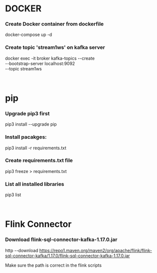 # DOCKER
### Create Docker container from dockerfile 
docker-compose up -d 

### Create topic 'stream1ws' on kafka server
docker exec -it broker kafka-topics --create \
--bootstrap-server localhost:9092 \
--topic stream1ws

<br>

# pip
### Upgrade pip3 first
pip3 install --upgrade pip

### Install pacakges:
pip3 install -r requirements.txt

### Create requirements.txt file 
pip3 freeze > requirements.txt

### List all installed libraries 
pip3 list

<br>

# Flink Connector
### Download flink-sql-connector-kafka-1.17.0.jar
http --download https://repo1.maven.org/maven2/org/apache/flink/flink-sql-connector-kafka/1.17.0/flink-sql-connector-kafka-1.17.0.jar

Make sure the path is correct in the flink scripts